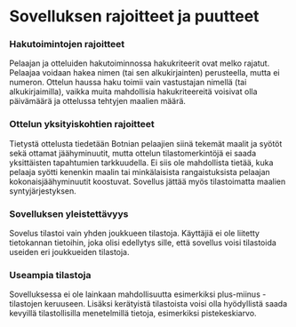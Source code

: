 # Sovelluksen rajoitteet ja puutteet

### Hakutoimintojen rajoitteet

Pelaajan ja otteluiden hakutoiminnossa hakukriteerit ovat melko rajatut. Pelaajaa voidaan hakea nimen (tai sen alkukirjainten) perusteella, mutta ei numeron. Ottelun
haussa haku toimii vain vastustajan nimellä (tai alkukirjaimilla), vaikka muita mahdollisia hakukriteereitä voisivat olla päivämäärä ja ottelussa tehtyjen maalien määrä.

### Ottelun yksityiskohtien rajoitteet

Tietystä ottelusta tiedetään Botnian pelaajien siinä tekemät maalit ja syötöt sekä ottamat jäähyminuutit, mutta ottelun tilastomerkintöjä ei saada yksittäisten tapahtumien
tarkkuudella. Ei siis ole mahdollista tietää, kuka pelaaja syötti kenenkin maalin tai minkälaisista rangaistuksista pelaajan kokonaisjäähyminuutit koostuvat. Sovellus jättää
myös tilastoimatta maalien syntyjärjestyksen.

### Sovelluksen yleistettävyys

Sovelus tilastoi vain yhden joukkueen tilastoja. Käyttäjiä ei ole liitetty tietokannan tietoihin, joka olisi edellytys sille, että sovellus voisi tilastoida useiden eri
joukkueiden tilastoja.

### Useampia tilastoja

Sovelluksessa ei ole lainkaan mahdollisuutta esimerkiksi plus-miinus -tilastojen keruuseen. Lisäksi kerätyistä tilastoista voisi olla hyödyllistä saada kevyillä tilastollisilla
menetelmillä tietoja, esimerkiksi pistekeskiarvo.
